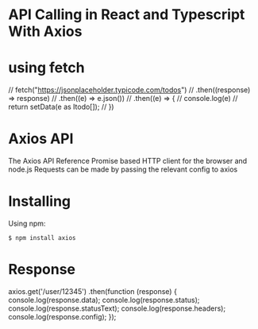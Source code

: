  # API Calling in React and Typescript With Axios

 # using fetch
 
 //   fetch("https://jsonplaceholder.typicode.com/todos")
  //   .then((response) => response)
  //   .then((e) => e.json())
  //   .then((e) => {
  //     console.log(e)
  //     return setData(e as Itodo[]);
  // })

# Axios API
The Axios API Reference
Promise based HTTP client for the browser and node.js
Requests can be made by passing the relevant config to axios

# Installing
Using npm:
```
$ npm install axios

```

# Response

axios.get('/user/12345')
  .then(function (response) {
    console.log(response.data);
    console.log(response.status);
    console.log(response.statusText);
    console.log(response.headers);
    console.log(response.config);
  });
